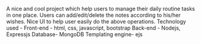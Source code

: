 A nice and cool project which help users to manage their daily routine tasks in one place. 
Users can add/edit/delete the notes according to his/her wishes.
Nice UI to help user easily do the above operations.
Technology used - 
   Front-end - html, css, javascript, bootstrap
   Back-end - Nodejs, Expressjs
   Database- MongoDB
   Templating engine- ejs
